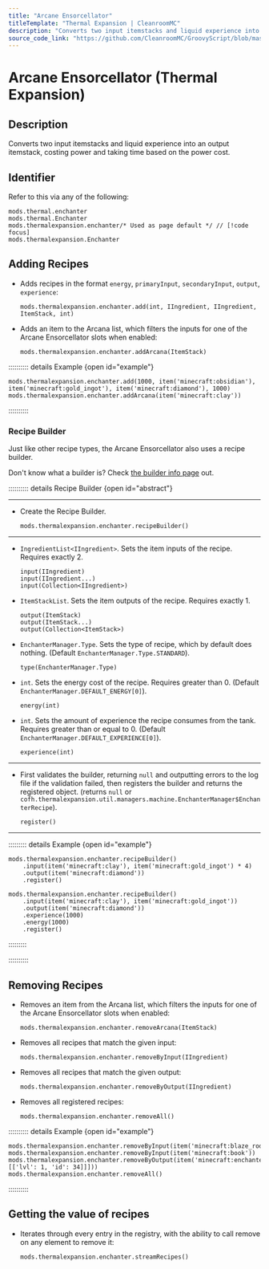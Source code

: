 ```yaml
---
title: "Arcane Ensorcellator"
titleTemplate: "Thermal Expansion | CleanroomMC"
description: "Converts two input itemstacks and liquid experience into an output itemstack, costing power and taking time based on the power cost."
source_code_link: "https://github.com/CleanroomMC/GroovyScript/blob/master/src/main/java/com/cleanroommc/groovyscript/compat/mods/thermalexpansion/machine/Enchanter.java"
---
```


# Arcane Ensorcellator (Thermal Expansion)

## Description

Converts two input itemstacks and liquid experience into an output itemstack, costing power and taking time based on the power cost.

## Identifier

Refer to this via any of the following:

```groovy:no-line-numbers {3}
mods.thermal.enchanter
mods.thermal.Enchanter
mods.thermalexpansion.enchanter/* Used as page default */ // [!code focus]
mods.thermalexpansion.Enchanter
```


## Adding Recipes

- Adds recipes in the format `energy`, `primaryInput`, `secondaryInput`, `output`, `experience`:

    ```groovy:no-line-numbers
    mods.thermalexpansion.enchanter.add(int, IIngredient, IIngredient, ItemStack, int)
    ```

- Adds an item to the Arcana list, which filters the inputs for one of the Arcane Ensorcellator slots when enabled:

    ```groovy:no-line-numbers
    mods.thermalexpansion.enchanter.addArcana(ItemStack)
    ```

:::::::::: details Example {open id="example"}
```groovy:no-line-numbers
mods.thermalexpansion.enchanter.add(1000, item('minecraft:obsidian'), item('minecraft:gold_ingot'), item('minecraft:diamond'), 1000)
mods.thermalexpansion.enchanter.addArcana(item('minecraft:clay'))
```

::::::::::

### Recipe Builder

Just like other recipe types, the Arcane Ensorcellator also uses a recipe builder.

Don't know what a builder is? Check [the builder info page](../../getting_started/builder.md) out.

:::::::::: details Recipe Builder {open id="abstract"}

---

- Create the Recipe Builder.

    ```groovy:no-line-numbers
    mods.thermalexpansion.enchanter.recipeBuilder()
    ```

---

- `IngredientList<IIngredient>`. Sets the item inputs of the recipe. Requires exactly 2.

    ```groovy:no-line-numbers
    input(IIngredient)
    input(IIngredient...)
    input(Collection<IIngredient>)
    ```

- `ItemStackList`. Sets the item outputs of the recipe. Requires exactly 1.

    ```groovy:no-line-numbers
    output(ItemStack)
    output(ItemStack...)
    output(Collection<ItemStack>)
    ```

- `EnchanterManager.Type`. Sets the type of recipe, which by default does nothing. (Default `EnchanterManager.Type.STANDARD`).

    ```groovy:no-line-numbers
    type(EnchanterManager.Type)
    ```

- `int`. Sets the energy cost of the recipe. Requires greater than 0. (Default `EnchanterManager.DEFAULT_ENERGY[0]`).

    ```groovy:no-line-numbers
    energy(int)
    ```

- `int`. Sets the amount of experience the recipe consumes from the tank. Requires greater than or equal to 0. (Default `EnchanterManager.DEFAULT_EXPERIENCE[0]`).

    ```groovy:no-line-numbers
    experience(int)
    ```

---

- First validates the builder, returning `null` and outputting errors to the log file if the validation failed, then registers the builder and returns the registered object. (returns `null` or `cofh.thermalexpansion.util.managers.machine.EnchanterManager$EnchanterRecipe`).

    ```groovy:no-line-numbers
    register()
    ```

---

::::::::: details Example {open id="example"}
```groovy:no-line-numbers
mods.thermalexpansion.enchanter.recipeBuilder()
    .input(item('minecraft:clay'), item('minecraft:gold_ingot') * 4)
    .output(item('minecraft:diamond'))
    .register()

mods.thermalexpansion.enchanter.recipeBuilder()
    .input(item('minecraft:clay'), item('minecraft:gold_ingot'))
    .output(item('minecraft:diamond'))
    .experience(1000)
    .energy(1000)
    .register()
```

:::::::::

::::::::::

## Removing Recipes

- Removes an item from the Arcana list, which filters the inputs for one of the Arcane Ensorcellator slots when enabled:

    ```groovy:no-line-numbers
    mods.thermalexpansion.enchanter.removeArcana(ItemStack)
    ```

- Removes all recipes that match the given input:

    ```groovy:no-line-numbers
    mods.thermalexpansion.enchanter.removeByInput(IIngredient)
    ```

- Removes all recipes that match the given output:

    ```groovy:no-line-numbers
    mods.thermalexpansion.enchanter.removeByOutput(IIngredient)
    ```

- Removes all registered recipes:

    ```groovy:no-line-numbers
    mods.thermalexpansion.enchanter.removeAll()
    ```

:::::::::: details Example {open id="example"}
```groovy:no-line-numbers
mods.thermalexpansion.enchanter.removeByInput(item('minecraft:blaze_rod'))
mods.thermalexpansion.enchanter.removeByInput(item('minecraft:book'))
mods.thermalexpansion.enchanter.removeByOutput(item('minecraft:enchanted_book').withNbt(['StoredEnchantments': [['lvl': 1, 'id': 34]]]))
mods.thermalexpansion.enchanter.removeAll()
```

::::::::::

## Getting the value of recipes

- Iterates through every entry in the registry, with the ability to call remove on any element to remove it:

    ```groovy:no-line-numbers
    mods.thermalexpansion.enchanter.streamRecipes()
    ```
